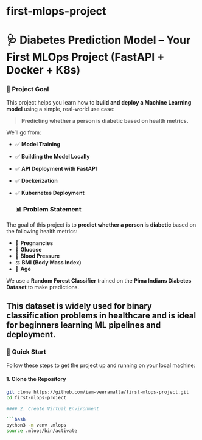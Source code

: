 # first-mlops-project
# 🩺 Diabetes Prediction Model – Your First MLOps Project (FastAPI + Docker + K8s)
### 🚀 Project Goal

This project helps you learn how to **build and deploy a Machine Learning model** using a simple, real-world use case:  
> **Predicting whether a person is diabetic based on health metrics.**

We’ll go from:

- ✅ **Model Training**
- ✅ **Building the Model Locally**
- ✅ **API Deployment with FastAPI**
- ✅ **Dockerization**
- ✅ **Kubernetes Deployment**

  ### 📊 Problem Statement

The goal of this project is to **predict whether a person is diabetic** based on the following health metrics:

- 🍼 **Pregnancies**
- 🍬 **Glucose**
- 💓 **Blood Pressure**
- ⚖️ **BMI (Body Mass Index)**
- 🎂 **Age**

We use a **Random Forest Classifier** trained on the **Pima Indians Diabetes Dataset** to make predictions.

This dataset is widely used for binary classification problems in healthcare and is ideal for beginners learning ML pipelines and deployment.
----------
### 🚀 Quick Start

Follow these steps to get the project up and running on your local machine:

#### 1. Clone the Repository

```bash
git clone https://github.com/iam-veeramalla/first-mlops-project.git
cd first-mlops-project

#### 2. Create Virtual Environment

```bash
python3 -m venv .mlops
source .mlops/bin/activate



